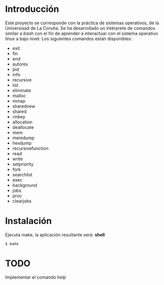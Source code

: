 # Introducción
Este proyecto se corresponde con la práctica de sistemas operativos, de la Universisad de La Coruña. Se ha desarrollado un intérprete de comandos similar a *bash* con el fin de aprender a interactuar con el sistema operativo *linux* a bajo nivel. Los siguientes comandos están disponibles:

- exit
- fin
- end
- autores
- pid
- info
- recursive
- list
- eliminate
- malloc
- mmap
- sharednew
- shared
- rmkey
- allocation
- deallocate
- mem
- memdump
- hexdump
- recursivefunction
- read
- write
- setpriority
- fork
- searchlist
- exec
- background
- jobs
- proc
- clearjobs

# Instalación
Ejecuta make, la aplicación resultante será: **shell**
```
$ make
```

# TODO
Implementar el comando help
